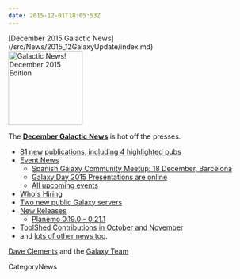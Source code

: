 ```yaml
---
date: 2015-12-01T18:05:53Z
---
```

<div class='newsItemHeader'>[December 2015 Galactic News](/src/News/2015_12GalaxyUpdate/index.md)</div>

<div class='right'>
<a href='/GalaxyUpdates/2015_12'><img src='/Images/GalaxyLogos/GalaxyNews.png' alt='Galactic News! December 2015 Edition' width=150 /></a><br />
</div>

The **[December Galactic News](/src/GalaxyUpdates/2015_12/index.md)** is hot off the presses.
* [81 new publications, including 4 highlighted pubs](/src/GalaxyUpdates/2015_12/index.md#new-papers)
* [Event News](/src/GalaxyUpdates/2015_12/index.md#events)
  * [Spanish Galaxy Community Meetup: 18 December, Barcelona](/src/GalaxyUpdates/2015_12/index.md#spanish-galaxy-community-meetup-18-december-barcelona)
  * [Galaxy Day 2015 Presentations are online](/src/GalaxyUpdates/2015_12/index.md#galaxy-day-2015-presentations)
  * [All upcoming events](/src/GalaxyUpdates/2015_12/index.md#upcoming-events)
* [Who's Hiring](/src/GalaxyUpdates/2015_12/index.md#whos-hiring)
* [Two new public Galaxy servers](/src/GalaxyUpdates/2015_12/index.md#new-public-galaxy-servers)
* [New Releases](/src/GalaxyUpdates/2015_12/index.md#releases)
  * [Planemo 0.19.0 - 0.21.1](/src/GalaxyUpdates/2015_12/index.md#planemo-0190---0211)
* [ToolShed Contributions in October and November](/src/GalaxyUpdates/2015_12/index.md#toolshed-contributions)
* and [lots of other news too](/src/GalaxyUpdates/2015_12/index.md#other-news).

[Dave Clements](/DaveClements) and the [Galaxy Team](/src/GalaxyTeam/index.md)


CategoryNews
